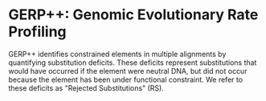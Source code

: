 # GERP++: Genomic Evolutionary Rate Profiling
GERP++ identifies constrained elements in multiple alignments by quantifying substitution deficits. These deficits represent substitutions that would have occurred if the element were neutral DNA, but did not occur because the element has been under functional constraint. We refer to these deficits as "Rejected Substitutions" (RS).